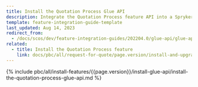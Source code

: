 ```yaml
---
title: Install the Quotation Process Glue API
description: Integrate the Quotation Process feature API into a Spryker project
template: feature-integration-guide-template
last_updated: Aug 14, 2023
redirect_from:
  - /docs/scos/dev/feature-integration-guides/202204.0/glue-api/glue-api-quotation-process-feature-integration.html
related:
  - title: Install the Quotation Process feature
    link: docs/pbc/all/request-for-quote/page.version/install-and-upgrade/install-features/install-the-quotation-process-feature.html
---
```


{% include pbc/all/install-features/{{page.version}}/install-glue-api/install-the-quotation-process-glue-api.md %} <!-- To edit, see /_includes/pbc/all/install-features/202204.0/install-glue-api/install-the-quotation-process-glue-api.md -->
